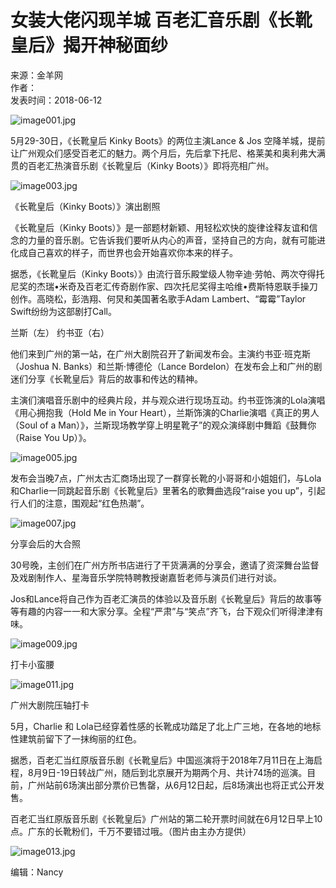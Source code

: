 # 女装大佬闪现羊城 百老汇音乐剧《长靴皇后》揭开神秘面纱

来源：金羊网  
作者：  
发表时间：2018-06-12  

![image001.jpg](http://life.ycwb.com/pic/2018-06/12/t2_(50X1X558X382)8c502ef7-eaae-4e52-98dd-8e470fd83df8.jpg)

5月29-30日，《长靴皇后 Kinky Boots》的两位主演Lance & Jos 空降羊城，提前让广州观众们感受百老汇的魅力。两个月后，先后拿下托尼、格莱美和奥利弗大满贯的百老汇热演音乐剧《长靴皇后（Kinky Boots）》即将亮相广州。

![image003.jpg](http://life.ycwb.com/pic/2018-06/12/9148f74f-07b9-4051-a1a8-3a7170695655.jpg)

《长靴皇后（Kinky Boots）》演出剧照

《长靴皇后（Kinky Boots）》是一部题材新颖、用轻松欢快的旋律诠释友谊和信念的力量的音乐剧。它告诉我们要听从内心的声音，坚持自己的方向，就有可能进化成自己喜欢的样子，而世界也会开始喜欢你本来的样子。

据悉，《长靴皇后（Kinky Boots）》由流行音乐殿堂级人物辛迪·劳帕、两次夺得托尼奖的杰瑞•米奇及百老汇传奇剧作家、四次托尼奖得主哈维•费斯特恩联手操刀创作。高晓松，彭浩翔、何炅和美国著名歌手Adam Lambert、“霉霉”Taylor Swift纷纷为这部剧打Call。

兰斯（左） 约书亚（右）

他们来到广州的第一站，在广州大剧院召开了新闻发布会。主演约书亚·班克斯（Joshua N. Banks）和兰斯·博德伦（Lance Bordelon）在发布会上和广州的剧迷们分享《长靴皇后》背后的故事和传达的精神。

主演们演唱音乐剧中的经典片段，并与观众进行现场互动。约书亚饰演的Lola演唱《用心拥抱我（Hold Me in Your Heart），兰斯饰演的Charlie演唱《真正的男人（Soul of a Man）》，兰斯现场教学穿上明星靴子”的观众演绎剧中舞蹈《鼓舞你（Raise You Up）》。

![image005.jpg](http://life.ycwb.com/pic/2018-06/12/adc33c14-7db7-48a5-80c5-9121c0ca1e86.jpg)

发布会当晚7点，广州太古汇商场出现了一群穿长靴的小哥哥和小姐姐们，与Lola和Charlie一同跳起音乐剧《长靴皇后》里著名的歌舞曲选段“raise you up”，引起行人们的注意，围观起“红色热潮”。

![image007.jpg](http://life.ycwb.com/pic/2018-06/12/aeaeca78-2863-4151-8562-2e1d76cf6f8c.jpg)

分享会后的大合照

30号晚，主创们在广州方所书店进行了干货满满的分享会，邀请了资深舞台监督及戏剧制作人、星海音乐学院特聘教授谢嘉哲老师与演员们进行对谈。

Jos和Lance将自己作为百老汇演员的体验以及音乐剧《长靴皇后》背后的故事等等有趣的内容一一和大家分享。全程“严肃”与“笑点”齐飞，台下观众们听得津津有味。

![image009.jpg](http://life.ycwb.com/pic/2018-06/12/7efe59a0-7513-4aa0-a3fc-a91e4a4b2600.jpg)

打卡小蛮腰

![image011.jpg](http://life.ycwb.com/pic/2018-06/12/1aa1384b-00b3-41c5-80d6-1fdfcb97e9f8.jpg)

广州大剧院压轴打卡

5月，Charlie 和 Lola已经穿着性感的长靴成功踏足了北上广三地，在各地的地标性建筑前留下了一抹绚丽的红色。

据悉，百老汇当红原版音乐剧《长靴皇后》中国巡演将于2018年7月11日在上海启程，8月9日-19日转战广州，随后到北京展开为期两个月、共计74场的巡演。目前，广州站前6场演出部分票价已售罄，从6月12日起，后8场演出也将正式公开发售。

百老汇当红原版音乐剧《长靴皇后》广州站的第二轮开票时间就在6月12日早上10点。广东的长靴粉们，千万不要错过哦。（图片由主办方提供）

![image013.jpg](http://life.ycwb.com/pic/2018-06/12/d82e705a-337a-4acf-b8b9-02484b5abfa0.jpg)

编辑：Nancy  